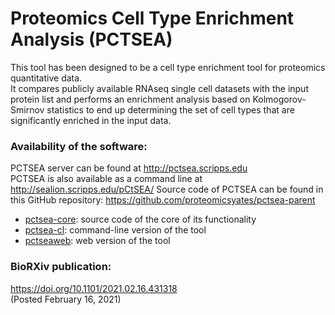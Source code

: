 # Proteomics Cell Type Enrichment Analysis (PCTSEA)

This tool has been designed to be a cell type enrichment tool for proteomics quantitative data.   
It compares publicly available RNAseq single cell datasets with the input protein list and performs an enrichment analysis based on Kolmogorov-Smirnov statistics to end up determining the set of cell types that are significantly enriched in the input data.   
   
### Availability of the software:
PCTSEA server can be found at http://pctsea.scripps.edu   
PCTSEA is also available as a command line at http://sealion.scripps.edu/pCtSEA/
Source code of PCTSEA can be found in this GitHub repository: https://github.com/proteomicsyates/pctsea-parent   
 - [pctsea-core](https://github.com/proteomicsyates/pctsea-parent/tree/main/pctsea-core): source code of the core of its functionality
 - [pctsea-cl](https://github.com/proteomicsyates/pctsea-parent/tree/main/pctsea-cl): command-line version of the tool
 - [pctseaweb](https://github.com/proteomicsyates/pctsea-parent/tree/main/pctseaweb): web version of the tool  
   
   
### BioRXiv publication:
https://doi.org/10.1101/2021.02.16.431318   
(Posted February 16, 2021)


